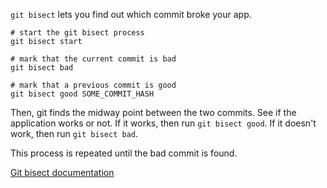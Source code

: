 `git bisect` lets you find out which commit broke your app.

```
# start the git bisect process
git bisect start

# mark that the current commit is bad
git bisect bad

# mark that a previous commit is good
git bisect good SOME_COMMIT_HASH
```

Then, git finds the midway point between the two commits. See if the application works or not.
If it works, then run `git bisect good`.
If it doesn't work, then run `git bisect bad`.

This process is repeated until the bad commit is found.

[Git bisect documentation](https://git-scm.com/docs/git-bisect)
